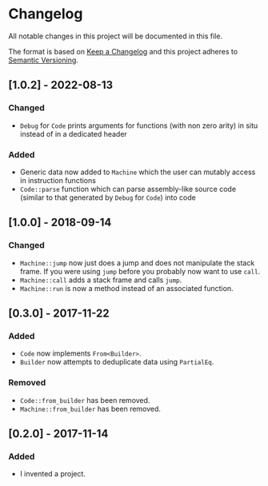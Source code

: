# Changelog

All notable changes in this project will be documented in this file.

The format is based on [Keep a Changelog](http://keepachangelog.com/en/1.0.0/)
and this project adheres to [Semantic Versioning](http://semver.org/spec/v2.0.0.html).

## [1.0.2] - 2022-08-13
### Changed
  - `Debug` for `Code` prints arguments for functions (with non zero arity) in situ instead of in a dedicated header

### Added
  - Generic data now added to `Machine` which the user can mutably access in instruction functions
  - `Code::parse` function which can parse assembly-like source code (similar to that generated by `Debug` for `Code`) into code

## [1.0.0] - 2018-09-14
### Changed
  - `Machine::jump` now just does a jump and does not manipulate the stack frame.
    If you were using `jump` before you probably now want to use `call`.
  - `Machine::call` adds a stack frame and calls `jump`.
  - `Machine::run` is now a method instead of an associated function.

## [0.3.0] - 2017-11-22
### Added
  - `Code` now implements `From<Builder>`.
  - `Builder` now attempts to deduplicate data using `PartialEq`.

### Removed
  - `Code::from_builder` has been removed.
  - `Machine::from_builder` has been removed.

## [0.2.0] - 2017-11-14
### Added
  - I invented a project.
